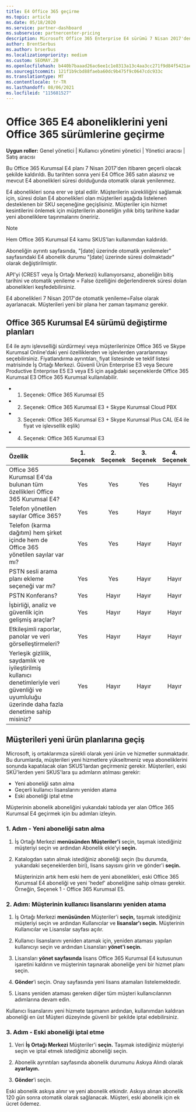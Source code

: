 ```yaml
---
title: E4 Office 365 geçirme
ms.topic: article
ms.date: 05/18/2020
ms.service: partner-dashboard
ms.subservice: partnercenter-pricing
description: Microsoft Office 365 Enterprise E4 sürümü 7 Nisan 2017'den itibaren kaldırıldı. Müşteri aboneliklerinizi daha yeni sürümlere geçirmeyi Office 365.
author: BrentSerbus
ms.author: brserbus
ms.localizationpriority: medium
ms.custom: SEOMAY.20
ms.openlocfilehash: b440b7baaad26ac6ee1c1e8313a13c4aa3cc271f9d84f5421aeb07edf1ea8a84
ms.sourcegitcommit: 121f1b9cbd88faeba60dc9b475f9c0647cdc933c
ms.translationtype: MT
ms.contentlocale: tr-TR
ms.lasthandoff: 08/06/2021
ms.locfileid: "115681527"
---
```

# <a name="migrate-office-365-e4-subscriptions-to-newer-office-365-versions"></a>Office 365 E4 aboneliklerini yeni Office 365 sürümlerine geçirme

**Uygun roller:** Genel yönetici | Kullanıcı yönetimi yönetici | Yönetici aracısı | Satış aracısı

Bu Office 365 Kurumsal E4 planı 7 Nisan 2017'den itibaren geçerli olacak şekilde kaldırıldı. Bu tarihten sonra yeni E4 Office 365 satın alasınız ve mevcut E4 abonelikleri süresi dolduğunda otomatik olarak yenilenmez.

E4 abonelikleri sona erer ve iptal edilir. Müşterilerin sürekliliğini sağlamak için, süresi dolan E4 abonelikleri olan müşterileri aşağıda listelenen desteklenen bir SKU seçeneğine geçişlisiniz. Müşteriler için hizmet kesintilerini önlemek için müşterilerin aboneliğin yıllık bitiş tarihine kadar yeni aboneliklere taşınmalarını öneririz. 

> [!NOTE]  
> Hem Office 365 Kurumsal E4 kamu SKUS'ları kullanımdan kaldırıldı.
 
Aboneliğin ayrıntı sayfasında, "[date] üzerinde otomatik yenilemeler" sayfasındaki E4 abonelik durumu "[date] üzerinde süresi dolmaktadır" olarak değiştirilmiştir. 

API'yi (CREST veya İş Ortağı Merkezi) kullanıyorsanız, aboneliğin bitiş tarihini ve otomatik yenileme = False özelliğini değerlendirerek süresi dolan abonelikleri keşfedebilirsiniz. 

E4 abonelikleri 7 Nisan 2017'de otomatik yenileme=False olarak ayarlanacak. Müşterileri yeni bir plana her zaman taşımanız gerekir. 

## <a name="office-365-enterprise-e4-edition-replacement-plans"></a>Office 365 Kurumsal E4 sürümü değiştirme planları

E4 ile aynı işlevselliği sürdürmeyi veya müşterilerinize Office 365 ve Skype Kurumsal Online'daki yeni özelliklerden ve işlevlerden yararlanmayı seçebilirsiniz. Fiyatlandırma ayrıntıları, fiyat listesinde ve teklif listesi matrisinde İş Ortağı Merkezi. Güvenli Ürün Enterprise E3 veya Secure Productive Enterprise E5 E3 veya E5 için aşağıdaki seçeneklerde Office 365 Kurumsal E3 Office 365 Kurumsal kullanılabilir.

- 1. Seçenek: Office 365 Kurumsal E5

- 2. Seçenek: Office 365 Kurumsal E3 + Skype Kurumsal Cloud PBX

- 3. Seçenek: Office 365 Kurumsal E3 + Skype Kurumsal Plus CAL (E4 ile fiyat ve işlevsellik eşlik)

- 4. Seçenek: Office 365 Kurumsal E3


| Özellik | 1\. Seçenek | 2\. Seçenek | 3\. Seçenek | 4\. Seçenek |
| :---    | :------: |   :---:  |   :---:  |   :---:  |
| Office 365 Kurumsal E4'da bulunan tüm özellikleri Office 365 Kurumsal E4? | Yes | Yes | Yes | Hayır |
| Telefon yönetilen sayılar Office 365? | Yes | Yes | Hayır | Hayır |
| Telefon (karma dağıtım) hem şirket içinde hem de Office 365 yönetilen sayılar var mı? | Yes | Yes | Hayır | Hayır |
| PSTN sesli arama planı ekleme seçeneği var mı? | Yes | Yes | Hayır | Hayır |
| PSTN Konferans? | Yes | Hayır | Hayır | Hayır |
| İşbirliği, analiz ve güvenlik için gelişmiş araçlar? | Yes | Hayır | Hayır | Hayır |
| Etkileşimli raporlar, panolar ve veri görselleştirmeleri? | Yes | Hayır | Hayır | Hayır | 
| Yerleşik gizlilik, saydamlık ve iyileştirilmiş kullanıcı denetimleriyle veri güvenliği ve uyumluluğu üzerinde daha fazla denetime sahip misiniz? | Yes | Hayır | Hayır | Hayır | 

## <a name="transition-customers-to-new-product-plans"></a>Müşterileri yeni ürün planlarına geçiş

Microsoft, iş ortaklarımıza sürekli olarak yeni ürün ve hizmetler sunmaktadır. Bu durumlarda, müşterileri yeni hizmetlere yükseltmeniz veya aboneliklerini sonunda kapatılacak olan SKUS'lardan geçirmeniz gerekir. Müşterileri, eski SKÜ'lerden yeni SKUS'lara şu adımların atılması gerekir:

-   Yeni aboneliği satın alma
-   Geçerli kullanıcı lisanslarını yeniden atama
-   Eski aboneliği iptal etme

Müşterinin abonelik aboneliğini yukarıdaki tabloda yer alan Office 365 Kurumsal E4 geçirmek için bu adımları izleyin.

### <a name="step-1---purchase-the-new-subscription"></a>1. Adım - Yeni aboneliği satın alma

1. İş Ortağı Merkezi **menüsünden** **Müşteriler'i** seçin, taşımak istediğiniz müşteriyi seçin ve ardından Abonelik ekle'yi **seçin.**

2. Katalogdan satın almak istediğiniz aboneliği seçin (bu durumda, yukarıdaki seçeneklerden biri), lisans sayısını girin ve gönder'i **seçin.**

   Müşterinizin artık hem eski hem de yeni abonelikleri, eski Office 365 Kurumsal E4 aboneliği ve yeni 'hedef' aboneliğine sahip olması gerekir. Örneğin, Seçenek 1 - Office 365 Kurumsal E5.

### <a name="step-2---reassign-the-customers-users-licenses"></a>2. Adım: Müşterinin kullanıcı lisanslarını yeniden atama

1. İş Ortağı Merkezi **menüsünden** Müşteriler'i **seçin,** taşımak istediğiniz müşteriyi seçin ve ardından Kullanıcılar ve **lisanslar'ı seçin.** Müşterinin Kullanıcılar ve Lisanslar sayfası açılır.

2. Kullanıcı lisanslarını yeniden atamak için, yeniden ataması yapılan kullanıcıyı seçin ve ardından Lisansları **yönet'i seçin.**

3. Lisansları **yönet sayfasında** lisans  Office 365 Kurumsal E4 kutusunun işaretini kaldırın ve müşterinin taşınarak aboneliğe yeni bir hizmet planı seçin.

4. **Gönder**’i seçin. Onay sayfasında yeni lisans atamaları listelemektedir.

5. Lisans yeniden ataması gereken diğer tüm müşteri kullanıcılarının adımlarına devam edin.

Kullanıcı lisanslarını yeni hizmete taşımanın ardından, kullanımdan kaldıran aboneliği en üst Müşteri düzeyinde güvenli bir şekilde iptal edebilirsiniz.

### <a name="step-3---cancel-the-old-subscription"></a>3. Adım - Eski aboneliği iptal etme

1. Veri **İş Ortağı Merkezi** Müşteriler'i **seçin.** Taşımak istediğiniz müşteriyi seçin ve iptal etmek istediğiniz aboneliği seçin.

2. Abonelik ayrıntıları sayfasında abonelik durumunu Askıya Alındı olarak **ayarlayın.**

3. **Gönder**’i seçin.

Eski abonelik askıya alınır ve yeni abonelik etkindir. Askıya alınan abonelik 120 gün sonra otomatik olarak sağlanacak. Müşteri, eski abonelik için ek ücret ödemez.



 



